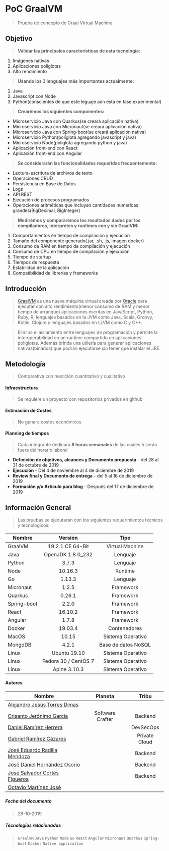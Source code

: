 
# PoC GraalVM
> Prueba de concepto de Graal Virtual Machine


## Objetivo
> **Validar las principales características de esta tecnología:**
1. Imágenes nativas
2. Aplicaciones políglotas
3. Alto rendimiento
 
> **Usando los 3 lenguajes más importantes actualmente:**
1. Java
2. Javascript con Node
3. Python(conscientes de que este leguaje aún está en fase experimental)

> **Crearémos los siguientes componentes:** 
* Microservicio Java con Quarkus(se creará aplicación nativa)
* Microservicio Java con Micronaut(se creará aplicación nativa)
* Microservicio Java con Spring-boot(se creará aplicación nativa)
* Microservicio Python(políglota agregando javascript y java)
* Microservicio Node(políglota agregando python y java)
* Aplicación front-end con React
* Aplicación front-end con Angular
 
 > **Se considerarán las funcionalidades requeridas frecuentemente:**
 * Lectura-escritura de archivos de texto
 * Operaciones CRUD
 * Persistencia en Base de Datos
 * Logs
 * API REST
 * Ejecución de procesos programados
 * Operaciones aritméticas que incluyan cantidades numéricas grandes(BigDecimal, BigInteger)
 
 > **Medirémos y compararémos los resultados dados por los compiladores, interpretes y runtimes con y sin GraalVM:**
 1. Comportamientos en tiempo de compilación y ejecución
 2. Tamaño del componente generado(.jar, .sh, .js, imagen docker)
 2. Consumo de RAM en tiempo de compilación y ejecución
 3. Consumo de CPU en tiempo de compilación y ejecución
 4. Tiempo de startup
 5. Tiempos de respuesta
 6. Estabilidad de la aplicación
 7. Compatibilidad de librerías y frameworks

## Introducción
> [GraalVM](https://www.graalvm.org) es una nueva máquina virtual creada por [Oracle](https://www.oracle.com/index.html) para ejecutar con alto rendimiento(menor consumo de RAM y menor tiempo de arranque) aplicaciones escritas en JavaScript, Python, Ruby, R, lenguajes basados en la JVM como Java, Scala, Groovy, Kotlin, Clojure y lenguajes basados en LLVM como C y C++.
 
> Elimina el aislamiento entre lenguajes de programación y permite la interoperabilidad en un runtime compartido en aplicaciones políglotas. Además brinda una utilería para generar aplicaciones nativas(binarios) que podrán ejecutarse sin tener que instalar el JRE.

## Metodología
> Comparativa con medición cuantitativo y cualitativo


#### Infraestructura
> Se requiere un proyecto con repositorios privados en github


#### Estimación de Costes
> No genera costos económicos


#### Planning de tiempos
> Cada integrante dedicará **8 horas semanales** de las cuales 5 serán fuera del horario laboral

* **Definición de objetivos, alcances y Documento propuesta** - del 28 al 31 de octubre de 2019
* **Ejecución** - Del 4 de noviembre al 4 de diciembre de 2019
* **Review final y Documento de entrega** - del 5 al 16 de diciembre de 2019
* **Formación y/o Artículo para blog** - Después del 17 de diciembre de 2019


## Información General
> Las pruebas se ejecutarán con los siguientes requerimientos técnicos y tecnológicos:

| Nombre        | Versión       | Tipo  |
| ------------- |:-------------:| :-----:|
| GraalVM | 19.2.1 CE 64-Bit | Virtual Machine |
| Java | OpenJDK 1.8.0_232 | Lenguaje |
| Python | 3.7.3 | Lenguaje |
| Node | 10.16.3 | Runtime |
| Go | 1.13.3 | Lenguaje |
| Micronaut | 1.2.5 | Framework |
| Quarkus | 0.26.1 | Framework |
| Spring-boot | 2.2.0 | Framework |
| React | 16.10.2 | Framework |
| Angular | 1.7.8 | Framework |
| Docker | 19.03.4 | Contenedores |
| MacOS | 10.15 | Sistema Operativo |
| MongoDB | 4.2.1 | Base de datos NoSQL |
| Linux | Ubuntu 19.10 | Sistema Operativo |
| Linux | Fedora 30 / CentOS 7 | Sistema Operativo |
| Linux | Apine 3.10.3 | Sistema Operativo  |

#### Autores

| Nombre        | Planeta       | Tribu  |
| ------------- |:-------------:| :-----:|
| [Alejandro Jesús Torres Dimas](alejandrojesus.torres.dimas.next@bbva.com) |  |  |
| [Crisanto Jerónimo García](crisanto.jeronimo.next@gmail.com) | Software Crafter | Backend |
| [Daniel Ramírez Herrera](daniel.ramirez3.next@bbva.com) |  | DevSecOps |
| [Gabriel Ramírez Cázares](gabriel.ramirez.cazarez.next@bbva.com) |  | Private Cloud |
| [José Eduardo Radilla Mendoza](joseeduardo.radilla.next@bbva.com) |  | Backend |
| [José Daniel Hernández Osorio](josedaniel.hernandez.osorio.next@bbva.com) |  | Backend |
| [José Salvador Cortés Figueroa](josesalvador.cortes.next@bbva.com) |  | Backend |
| [Octavio Martínez José](octavio.martinez.jose.next@bbva.com) |  |  |


##### Fecha del documento
> 28-10-2019


##### Tecnologías relacionadas
> `GraalVM` `Java` `Python` `Node`  `Go`  `React`  `Angular`  `Micronaut`  `Quarkus`  `Spring-boot`  `Docker`  `Native application`
